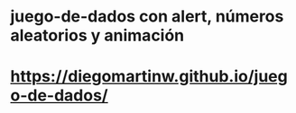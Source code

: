 # juego-de-dados con alert, números aleatorios y animación
# https://diegomartinw.github.io/juego-de-dados/
